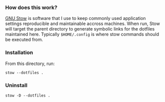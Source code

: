### How does this work?

[GNU Stow](https://www.gnu.org/software/stow/) is software that I use to keep commonly used application settings reproducible and maintainable accross machines. When run, Stow will target the parent directory to generate symbolic links for the dotfiles maintained here. Typically `$HOME/.config` is where stow commands should be executed from.

### Installation

From this directory, run:

`stow --dotfiles .`

### Uninstall

`stow -D --dotfiles .`
